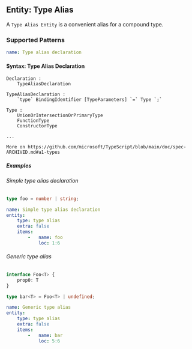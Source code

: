 ## Entity: Type Alias

A `Type Alias Entity` is a convenient alias for a compound type.

### Supported Patterns

```yaml
name: Type alias declaration
```

#### Syntax: Type Alias Declaration

```text
Declaration :
    TypeAliasDeclaration

TypeAliasDeclaration :
    `type` BindingIdentifier [TypeParameters] `=` Type `;`

Type :
    UnionOrIntersectionOrPrimaryType
    FunctionType
    ConstructorType

...

More on https://github.com/microsoft/TypeScript/blob/main/doc/spec-ARCHIVED.md#a1-types
```

##### Examples

###### Simple type alias declaration

```ts
type foo = number | string;
```

```yaml
name: Simple type alias declaration
entity:
    type: type alias
    extra: false
    items:
        -   name: foo
            loc: 1:6
```

###### Generic type alias

```ts
interface Foo<T> {
    prop0: T
}

type bar<T> = Foo<T> | undefined;
```

```yaml
name: Generic type alias
entity:
    type: type alias
    extra: false
    items:
        -   name: bar
            loc: 5:6
```

